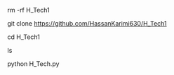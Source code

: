 rm -rf H_Tech1

git clone
https://github.com/HassanKarimi630/H_Tech1

cd H_Tech1

ls

python H_Tech.py
